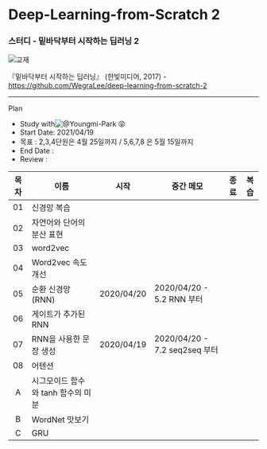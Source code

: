 # Deep-Learning-from-Scratch 2

### 스터디 - 밑바닥부터 시작하는 딥러닝 2

![교재](https://github.com/WegraLee/deep-learning-from-scratch-2/raw/master/cover.png)

『밑바닥부터 시작하는 딥러닝』 (한빛미디어, 2017)  - https://github.com/WegraLee/deep-learning-from-scratch-2

---

Plan

* Study with![@Youngmi-Park](https://github.com/Youngmi-Park) 😝
* Start Date: 2021/04/19
* 목표 : 2,3,4단원은 4월 25일까지 / 5,6,7,8 은 5월 15일까지
* End Date : 
* Review : 

| 목차 | 이름                               |    시작    | 중간 메모                     | 종료 | 복습 |
| :--: | ---------------------------------- | :--------: | ----------------------------- | :--: | :--: |
|  01  | 신경망 복습                        |            |                               |      |      |
|  02  | 자연어와 단어의 분산 표현          |            |                               |      |      |
|  03  | word2vec                           |            |                               |      |      |
|  04  | Word2vec 속도 개선                 |            |                               |      |      |
|  05  | 순환 신경망 (RNN)                  | 2020/04/20 | 2020/04/20 - 5.2 RNN 부터     |      |      |
|  06  | 게이트가 추가된 RNN                |            |                               |      |      |
|  07  | RNN을 사용한 문장 생성             | 2020/04/19 | 2020/04/20 - 7.2 seq2seq 부터 |      |      |
|  08  | 어텐션                             |            |                               |      |      |
|  A   | 시그모이드 함수와 tanh 함수의 미분 |            |                               |      |      |
|  B   | WordNet 맛보기                     |            |                               |      |      |
|  C   | GRU                                |            |                               |      |      |

